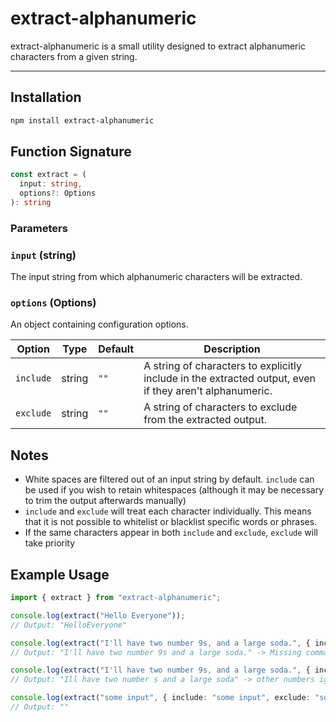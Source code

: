 # extract-alphanumeric

extract-alphanumeric is a small utility designed to extract alphanumeric characters
from a given string.

---
## Installation

```bash
npm install extract-alphanumeric
```

## Function Signature

```typescript
const extract = (
  input: string,
  options?: Options
): string
```

### Parameters

### `input` (string)

The input string from which alphanumeric characters will be extracted.

### `options` (Options)

An object containing configuration options.

| Option    | Type   | Default | Description                                                                                             |
| --------- | ------ | ------- | ------------------------------------------------------------------------------------------------------- |
| `include` | string | `""`    | A string of characters to explicitly include in the extracted output, even if they aren't alphanumeric. |
| `exclude` | string | `""`    | A string of characters to exclude from the extracted output.                                            |

## Notes
- White spaces are filtered out of an input string by default. `include` can be
  used if you wish to retain whitespaces (although it may be necessary to trim
  the output afterwards manually)
- `include` and `exclude` will treat each character individually. This means that it is not possible to whitelist or blacklist specific words or phrases.
- If the same characters appear in both `include` and `exclude`, `exclude` will take priority

## Example Usage

```typescript
import { extract } from "extract-alphanumeric";

console.log(extract("Hello Everyone")); 
// Output: "HelloEveryone"

console.log(extract("I'll have two number 9s, and a large soda.", { include: "'. " })); 
// Output: "I'll have two number 9s and a large soda." -> Missing comma

console.log(extract("I'll have two number 9s, and a large soda.", { include: " ", exclude: "123456789" })); 
// Output: "Ill have two number s and a large soda" -> other numbers ignored, punctuation all removed

console.log(extract("some input", { include: "some input", exclude: "some input" })); 
// Output: ""
```